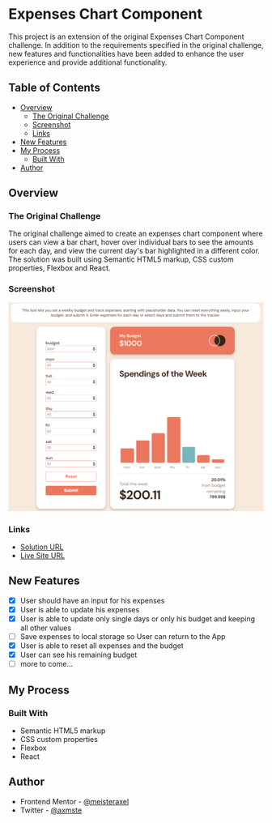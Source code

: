 # Expenses Chart Component

This project is an extension of the original Expenses Chart Component challenge. In addition to the requirements specified in the original challenge, new features and functionalities have been added to enhance the user experience and provide additional functionality.

## Table of Contents

- [Overview](#overview)
  - [The Original Challenge](#the-original-challenge)
  - [Screenshot](#screenshot)
  - [Links](#links)
- [New Features](#new-features)
- [My Process](#my-process)
  - [Built With](#built-with)
- [Author](#author)

## Overview

### The Original Challenge

The original challenge aimed to create an expenses chart component where users can view a bar chart, hover over individual bars to see the amounts for each day, and view the current day's bar highlighted in a different color. The solution was built using Semantic HTML5 markup, CSS custom properties, Flexbox and React.

### Screenshot

![Solution Screenshot](./src/assets/screenshot.PNG)

### Links

- [Solution URL](https://github.com/meisteraxel/expenses-chart)
- [Live Site URL](https://expenses-tracker-axmst.netlify.app/)

## New Features

- [x] User should have an input for his expenses
- [x] User is able to update his expenses
- [x] User is able to update only single days or only his budget and keeping all other values
- [ ] Save expenses to local storage so User can return to the App
- [x] User is able to reset all expenses and the budget
- [x] User can see his remaining budget
- [ ] more to come...

## My Process

### Built With

- Semantic HTML5 markup
- CSS custom properties
- Flexbox
- React

## Author

- Frontend Mentor - [@meisteraxel](https://www.frontendmentor.io/profile/meisteraxel)
- Twitter - [@axmste](https://twitter.com/axmste)
